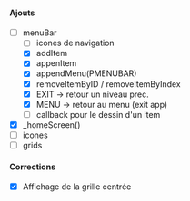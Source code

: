 #### Ajouts
- [ ] menuBar
    - [ ] icones de navigation
    - [x] addItem
    - [x] appenItem
    - [x] appendMenu(PMENUBAR)
    - [x] removeItemByID / removeItemByIndex
    - [x] EXIT -> retour un niveau prec.
    - [x] MENU -> retour au menu (exit app)
    - [ ] callback pour le dessin d'un item
- [x] _homeScreen()
- [ ] icones
- [ ] grids

#### Corrections
- [x] Affichage de la grille centrée
